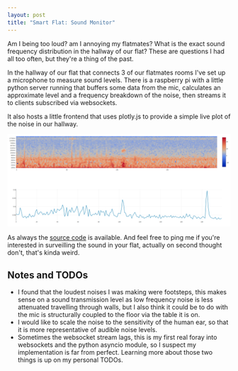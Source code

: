 ```yaml
---
layout: post
title: "Smart Flat: Sound Monitor"
---
```


Am I being too loud? am I annoying my flatmates? What is the exact sound frequency distribution in the hallway of our flat? These are questions I had all too often, but they're a thing of the past.

In the hallway of our flat that connects 3 of our flatmates rooms I've set up a microphone to measure sound levels. There is a raspberry pi with a little python server running that buffers some data from the mic, calculates an approximate level and a frequency breakdown of the noise, then streams it to clients subscribed via websockets.

It also hosts a little frontend that uses plotly.js to provide a simple live plot of the noise in our hallway.

![sound_monitor_gui](/projects/assets/smart_flat_sound_monitor_gui.png)

As always the [source code](https://github.com/jerome3o/sound_monitor) is available. And feel free to ping me if you're interested in surveilling the sound in your flat, actually on second thought don't, that's kinda weird.

## Notes and TODOs

* I found that the loudest noises I was making were footsteps, this makes sense on a sound transmission level as low frequency noise is less attenuated travelling through walls, but I also think it could be to do with the mic is structurally coupled to the floor via the table it is on.
* I would like to scale the noise to the sensitivity of the human ear, so that it is more representative of audible noise levels.
* Sometimes the websocket stream lags, this is my first real foray into websockets and the python asyncio module, so I suspect my implementation is far from perfect. Learning more about those two things is up on my personal TODOs.